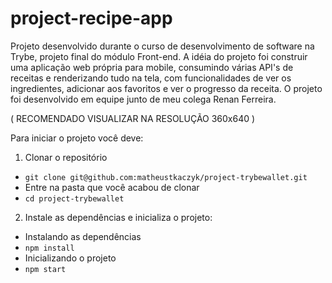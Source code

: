 # project-recipe-app
Projeto desenvolvido durante o curso de desenvolvimento de software na Trybe, projeto final do módulo Front-end.
A idéia do projeto foi construir uma aplicação web própria para mobile, consumindo várias API's de receitas e renderizando tudo na tela, com funcionalidades
de ver os ingredientes, adicionar aos favoritos e ver o progresso da receita.
O projeto foi desenvolvido em equipe junto de meu colega Renan Ferreira.

( RECOMENDADO VISUALIZAR NA RESOLUÇÃO 360x640 )

Para iniciar o projeto você deve:
1. Clonar o repositório
* `git clone git@github.com:matheustkaczyk/project-trybewallet.git`
* Entre na pasta que você acabou de clonar
* `cd project-trybewallet`

2. Instale as dependências e inicializa o projeto:
* Instalando as dependências
* `npm install`
* Inicializando o projeto
* `npm start`

